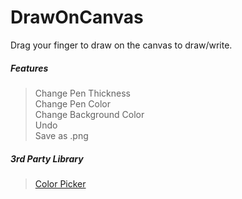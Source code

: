 # DrawOnCanvas
Drag your finger to draw on the canvas to draw/write.</br>
##### Features
>Change Pen Thickness</br>
Change Pen Color</br>
Change Background Color</br>
Undo</br>
Save as .png
##### 3rd Party Library
>[Color Picker](https://github.com/Dhaval2404/ColorPicker)
